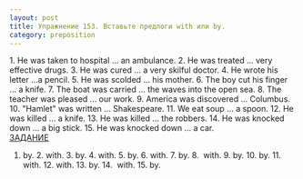 ```yaml
---
layout: post
title: Упражнение 153. Вставьте предлоги with или bу.
category: preposition
---
```

<section class="question">
1. Не was taken to hospital ... an ambulance. 2. He was treated ... very effective drugs. 3. He was cured ... a very skilful doctor. 4. He wrote his letter ...a pencil. 5. He was scolded ... his mother. 6. The boy cut his finger ... a knife. 7. The boat was carried ... the waves into the open sea. 8. The teacher was pleased ... our work. 9. America was discovered ... Columbus. 10. "Hamlet" was written ... Shakespeare. 11. We eat soup ... a spoon. 12. He was killed
... a knife. 13. He was killed ... the robbers. 14. He was knocked down ... a big stick. 15. He was knocked down ... a car.
</section>

<section class="answer">
<a href="http://www.njnj.ru/golits/golits_prepositions_at_on_in_to_by_of_with_about.htm#a153">ЗАДАНИЕ</a> 

 

1. by. 2. with. 3. by. 4. with. 5. by. 6. with. 7. by. 8.  with. 9. by. 10. by. 11. with. 12. with. 13. by. 14.  with. 15. by.
</section>